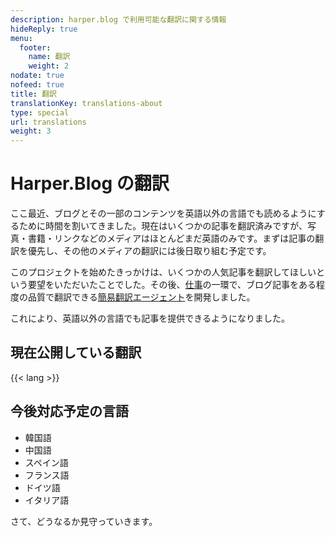 ```yaml
---
description: harper.blog で利用可能な翻訳に関する情報
hideReply: true
menu:
  footer:
    name: 翻訳
    weight: 2
nodate: true
nofeed: true
title: 翻訳
translationKey: translations-about
type: special
url: translations
weight: 3
---
```


# Harper.Blog の翻訳

ここ最近、ブログとその一部のコンテンツを英語以外の言語でも読めるようにするために時間を割いてきました。現在はいくつかの記事を翻訳済みですが、写真・書籍・リンクなどのメディアはほとんどまだ英語のみです。まずは記事の翻訳を優先し、その他のメディアの翻訳には後日取り組む予定です。

このプロジェクトを始めたきっかけは、いくつかの人気記事を翻訳してほしいという要望をいただいたことでした。その後、[仕事](https://2389.ai)の一環で、ブログ記事をある程度の品質で翻訳できる[簡易翻訳エージェント](https://github.com/2389-research/translator)を開発しました。

これにより、英語以外の言語でも記事を提供できるようになりました。

## 現在公開している翻訳

{{< lang >}}

## 今後対応予定の言語

- 韓国語
- 中国語
- スペイン語
- フランス語
- ドイツ語
- イタリア語

さて、どうなるか見守っていきます。